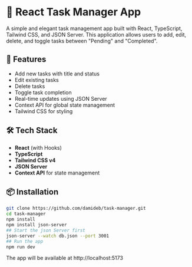 # 📝 React Task Manager App

A simple and elegant task management app built with React, TypeScript, Tailwind CSS, and JSON Server. This application allows users to add, edit, delete, and toggle tasks between "Pending" and "Completed".

## 🚀 Features

- Add new tasks with title and status
- Edit existing tasks
- Delete tasks
- Toggle task completion
- Real-time updates using JSON Server
- Context API for global state management
- Tailwind CSS for styling

## 🛠️ Tech Stack

- **React** (with Hooks)
- **TypeScript**
- **Tailwind CSS v4**
- **JSON Server**
- **Context API** for state management


## 📦 Installation

```bash
git clone https://github.com/damideb/task-manager.git
cd task-manager
npm install
npm install json-server
## Start the json Server first
json-server --watch db.json --port 3001
## Run the app
npm run dev

```
The app will be available at http://localhost:5173






